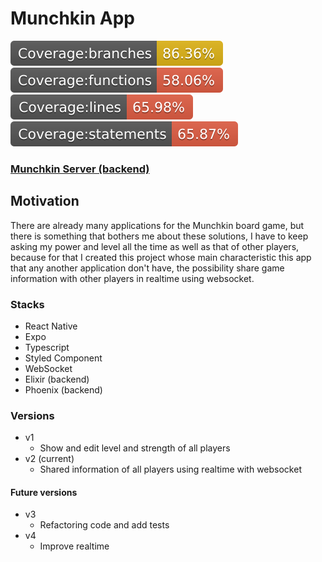 # Munchkin App

![Alt text](./coverage/badge-branches.svg)
![Alt text](./coverage/badge-functions.svg)
![Alt text](./coverage/badge-lines.svg)
![Alt text](./coverage/badge-statements.svg)

### [Munchkin Server (backend)](https://github.com/Assisneto/munchkin_backend)

## Motivation

There are already many applications for the Munchkin board game, but there is something that bothers me about these solutions, I have to keep asking my power and level all the time as well as that of other players, because for that I created this project whose main characteristic this app that any another application don't have, the possibility share game information with other players in realtime using websocket.

### Stacks

- React Native
- Expo
- Typescript
- Styled Component
- WebSocket
- Elixir (backend)
- Phoenix (backend)

### Versions

- v1
  - Show and edit level and strength of all players
- v2 (current)
  - Shared information of all players using realtime with websocket

#### Future versions

- v3
  - Refactoring code and add tests
- v4
  - Improve realtime
